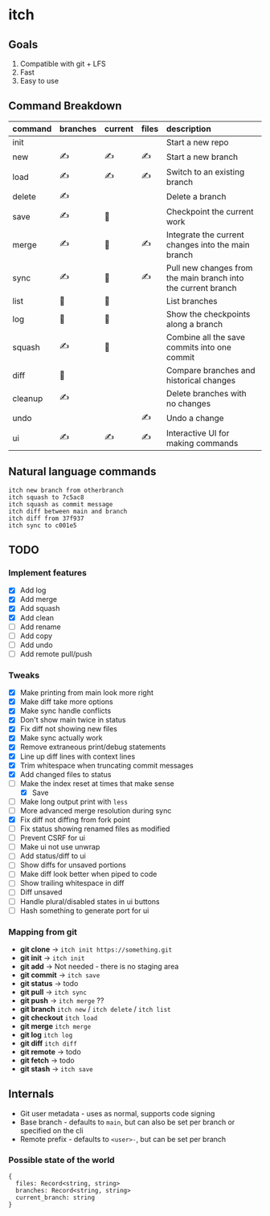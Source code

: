 # itch

## Goals

1. Compatible with git + LFS
2. Fast
3. Easy to use

## Command Breakdown

| command | branches | current | files | description
| :- | :- | :- | :- | :- |
| init    |   |   |   | Start a new repo
| new     | ✍️ | ✍️ | ✍️ | Start a new branch
| load    | ✍️ | ✍️ | ✍️ | Switch to an existing branch
| delete  | ✍️ |   |   | Delete a branch
| save    | ✍️ | 📍 |   | Checkpoint the current work
| merge   | ✍️ | 📍 | ✍️ | Integrate the current changes into the main branch
| sync    | ✍️ | 📍 | ✍️ | Pull new changes from the main branch into the current branch
| list    | 👀 | 👀 |   |  List branches
| log     | 👀 | 👀 |   | Show the checkpoints along a branch
| squash  | ✍️ | 📍 |   | Combine all the save commits into one commit
| diff    | 👀 |   |   | Compare branches and historical changes
| cleanup | ✍️ |   |   | Delete branches with no changes
| undo    |   |   | ✍️ | Undo a change
| ui      | ✍️ | ✍️ | ✍️ | Interactive UI for making commands

## Natural language commands

```
itch new branch from otherbranch
itch squash to 7c5ac8
itch squash as commit message
itch diff between main and branch
itch diff from 37f937
itch sync to c001e5
```

## TODO

### Implement features

- [x] Add log
- [x] Add merge
- [x] Add squash
- [x] Add clean
- [ ] Add rename
- [ ] Add copy
- [ ] Add undo
- [ ] Add remote pull/push

### Tweaks

- [x] Make printing from main look more right
- [x] Make diff take more options
- [x] Make sync handle conflicts
- [x] Don't show main twice in status
- [x] Fix diff not showing new files
- [x] Make sync actually work
- [x] Remove extraneous print/debug statements
- [x] Line up diff lines with context lines
- [x] Trim whitespace when truncating commit messages
- [x] Add changed files to status
- [ ] Make the index reset at times that make sense
    - [x] Save
- [ ] Make long output print with `less`
- [ ] More advanced merge resolution during sync
- [x] Fix diff not diffing from fork point
- [ ] Fix status showing renamed files as modified
- [ ] Prevent CSRF for ui
- [ ] Make ui not use unwrap
- [ ] Add status/diff to ui
- [ ] Show diffs for unsaved portions
- [ ] Make diff look better when piped to code
- [ ] Show trailing whitespace in diff
- [ ] Diff unsaved
- [ ] Handle plural/disabled states in ui buttons
- [ ] Hash something to generate port for ui

### Mapping from git

-  **git clone** -> `itch init https://something.git`
-  **git init** -> `itch init`
-  **git add** -> Not needed - there is no staging area
-  **git commit** -> `itch save`
-  **git status** -> todo
-  **git pull** -> `itch sync`
-  **git push** -> `itch merge` ?? 
-  **git branch** `itch new` / `itch delete` / `itch list`
-  **git checkout** `itch load`
-  **git merge** `itch merge`
-  **git log** `itch log`
-  **git diff** `itch diff`
-  **git remote** -> todo
-  **git fetch** -> todo
-  **git stash** -> `itch save`

## Internals

- Git user metadata - uses as normal, supports code signing
- Base branch - defaults to `main`, but can also be set per branch or specified on the cli
- Remote prefix - defaults to `<user>-`, but can be set per branch

### Possible state of the world

```
{
  files: Record<string, string>
  branches: Record<string, string>
  current_branch: string
}
```
